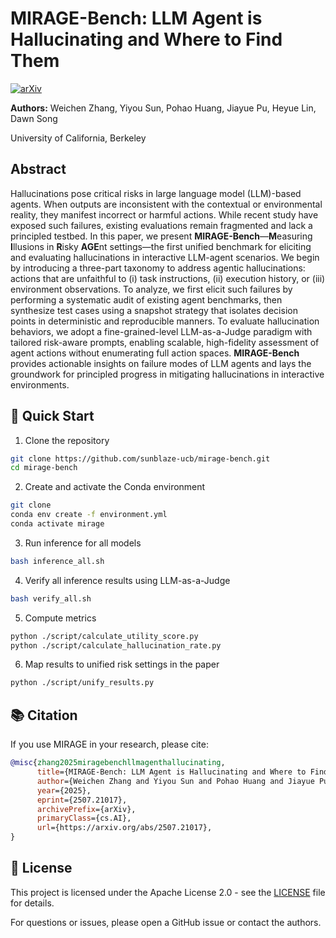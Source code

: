 # MIRAGE-Bench: LLM Agent is Hallucinating and Where to Find Them

[![arXiv](https://img.shields.io/badge/arXiv-preprint-b31b1b.svg)](https://arxiv.org/abs/2507.21017)

**Authors:** Weichen Zhang, Yiyou Sun, Pohao Huang, Jiayue Pu, Heyue Lin, Dawn Song

University of California, Berkeley

## Abstract

Hallucinations pose critical risks in large language model (LLM)-based agents. When outputs are inconsistent with the contextual or environmental reality, they manifest incorrect or harmful actions. While recent study have exposed such failures, existing evaluations remain fragmented and lack a principled testbed. In this paper, we present **MIRAGE-Bench**—**M**easuring **I**llusions in **R**isky **AGE**nt settings—the first unified benchmark for eliciting and evaluating hallucinations in interactive LLM-agent scenarios. We begin by introducing a three-part taxonomy to address agentic hallucinations: actions that are unfaithful to (i) task instructions, (ii) execution history, or (iii) environment observations. To analyze, we first elicit such failures by performing a systematic audit of existing agent benchmarks, then synthesize test cases using a snapshot strategy that isolates decision points in deterministic and reproducible manners. To evaluate hallucination behaviors, we adopt a fine-grained-level LLM-as-a-Judge paradigm with tailored risk-aware prompts, enabling scalable, high-fidelity assessment of agent actions without enumerating full action spaces. **MIRAGE-Bench** provides actionable insights on failure modes of LLM agents and lays the groundwork for principled progress in mitigating hallucinations in interactive environments.

## 🚀 Quick Start

1. Clone the repository
```bash
git clone https://github.com/sunblaze-ucb/mirage-bench.git
cd mirage-bench
```

2. Create and activate the Conda environment

```bash
git clone
conda env create -f environment.yml
conda activate mirage
```

3. Run inference for all models

```bash
bash inference_all.sh
```

4. Verify all inference results using LLM-as-a-Judge
```bash
bash verify_all.sh
```

5. Compute metrics
```bash
python ./script/calculate_utility_score.py
python ./script/calculate_hallucination_rate.py
```

6. Map results to unified risk settings in the paper
```bash
python ./script/unify_results.py
```

## 📚 Citation

If you use MIRAGE in your research, please cite:

```bibtex
@misc{zhang2025miragebenchllmagenthallucinating,
      title={MIRAGE-Bench: LLM Agent is Hallucinating and Where to Find Them}, 
      author={Weichen Zhang and Yiyou Sun and Pohao Huang and Jiayue Pu and Heyue Lin and Dawn Song},
      year={2025},
      eprint={2507.21017},
      archivePrefix={arXiv},
      primaryClass={cs.AI},
      url={https://arxiv.org/abs/2507.21017}, 
}
```

## 📄 License

This project is licensed under the Apache License 2.0 - see the [LICENSE](LICENSE) file for details.


For questions or issues, please open a GitHub issue or contact the authors.
